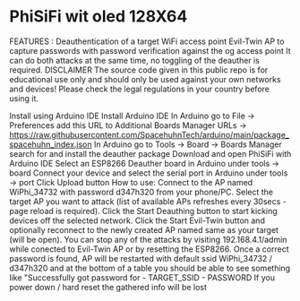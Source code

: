 # PhiSiFi wit oled 128X64

FEATURES :
Deauthentication of a target WiFi access point
Evil-Twin AP to capture passwords with password verification against the og access point
It can do both attacks at the same time, no toggling of the deauther is required.
DISCLAIMER
The source code given in this public repo is for educational use only and should only be used against your own networks and devices!
Please check the legal regulations in your country before using it.

Install using Arduino IDE
Install Arduino IDE
In Arduino go to File -> Preferences add this URL to Additional Boards Manager URLs -> https://raw.githubusercontent.com/SpacehuhnTech/arduino/main/package_spacehuhn_index.json
In Arduino go to Tools -> Board -> Boards Manager search for and install the deauther package
Download and open PhiSiFi with Arduino IDE
Select an ESP8266 Deauther board in Arduino under tools -> board
Connect your device and select the serial port in Arduino under tools -> port
Click Upload button
How to use:
Connect to the AP named WiPhi_34732 with password d347h320 from your phone/PC.
Select the target AP you want to attack (list of available APs refreshes every 30secs - page reload is required).
Click the Start Deauthing button to start kicking devices off the selected network.
Click the Start Evil-Twin button and optionally reconnect to the newly created AP named same as your target (will be open).
You can stop any of the attacks by visiting 192.168.4.1/admin while conected to Evil-Twin AP or by resetting the ESP8266.
Once a correct password is found, AP will be restarted with default ssid WiPhi_34732 / d347h320 and at the bottom of a table you should be able to see something like "Successfully got password for - TARGET_SSID - PASSWORD
If you power down / hard reset the gathered info will be lost
